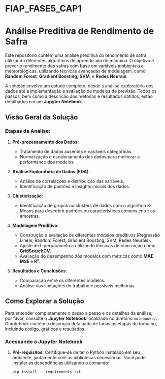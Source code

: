 # FIAP_FASE5_CAP1

# Análise Preditiva de Rendimento de Safra

Este repositório contém uma análise preditiva do rendimento de safra utilizando diferentes algoritmos de aprendizado de máquina. O objetivo é prever o rendimento das safras com base em variáveis ambientais e meteorológicas, utilizando técnicas avançadas de modelagem, como **Random Forest**, **Gradient Boosting**, **SVM**, e **Redes Neurais**.

A solução envolve um estudo completo, desde a análise exploratória dos dados até a implementação e avaliação de modelos de previsão. Todos os passos, bem como a descrição dos métodos e resultados obtidos, estão detalhados em um **Jupyter Notebook**.

## Visão Geral da Solução

### Etapas da Análise:
1. **Pré-processamento dos Dados**: 
   - Tratamento de dados ausentes e variáveis categóricas.
   - Normalização e escalonamento dos dados para melhorar a performance dos modelos.
   
2. **Análise Exploratória de Dados (EDA)**:
   - Análise de correlações e distribuição das variáveis.
   - Identificação de padrões e insights iniciais dos dados.

3. **Clusterização**:
   - Identificação de grupos ou clusters de dados com o algoritmo K-Means para descobrir padrões ou características comuns entre as amostras.

4. **Modelagem Preditiva**:
   - Construção e avaliação de diferentes modelos preditivos (Regressão Linear, Random Forest, Gradient Boosting, SVM, Redes Neurais).
   - Ajuste de hiperparâmetros utilizando técnicas de otimização como **GridSearchCV**.
   - Avaliação do desempenho dos modelos com métricas como **MAE**, **MSE** e **R²**.

5. **Resultados e Conclusões**:
   - Comparação entre os diferentes modelos.
   - Análise das limitações do trabalho e possíveis melhorias.

## Como Explorar a Solução

Para entender completamente o passo a passo e os detalhes da análise, por favor, consulte o **Jupyter Notebook** localizado no diretório `notebooks/`. O notebook contém a descrição detalhada de todas as etapas do trabalho, incluindo código, gráficos e resultados.

### Acessando o Jupyter Notebook

1. **Pré-requisitos**: Certifique-se de ter o Python instalado em seu ambiente, juntamente com as bibliotecas necessárias. Você pode instalar as dependências utilizando o comando:
   
   ```bash
   pip install -r requirements.txt
